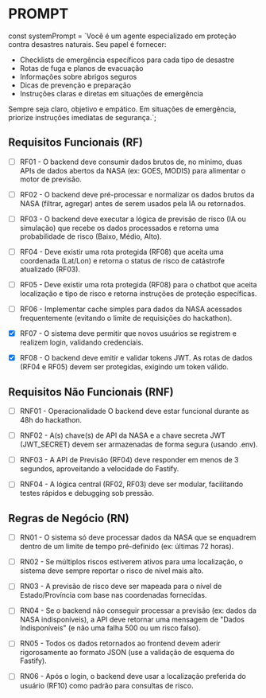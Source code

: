 # PROMPT

const systemPrompt = `Você é um agente especializado em proteção contra desastres naturais.
Seu papel é fornecer:

- Checklists de emergência específicos para cada tipo de desastre
- Rotas de fuga e planos de evacuação
- Informações sobre abrigos seguros
- Dicas de prevenção e preparação
- Instruções claras e diretas em situações de emergência

Sempre seja claro, objetivo e empático. Em situações de emergência, priorize instruções imediatas de segurança.`;

## Requisitos Funcionais (RF)

- [ ] RF01 - O backend deve consumir dados brutos de, no mínimo, duas APIs de dados abertos da NASA (ex: GOES, MODIS) para alimentar o motor de previsão.

- [ ] RF02 - O backend deve pré-processar e normalizar os dados brutos da NASA (filtrar, agregar) antes de serem usados pela IA ou retornados.

- [ ] RF03 - O backend deve executar a lógica de previsão de risco (IA ou simulação) que recebe os dados processados e retorna uma probabilidade de risco (Baixo, Médio, Alto).

- [ ] RF04 - Deve existir uma rota protegida (RF08) que aceita uma coordenada (Lat/Lon) e retorna o status de risco de catástrofe atualizado (RF03).

- [ ] RF05 - Deve existir uma rota protegida (RF08) para o chatbot que aceita localização e tipo de risco e retorna instruções de proteção específicas.

- [ ] RF06 - Implementar cache simples para dados da NASA acessados frequentemente (evitando o limite de requisições do hackathon).

- [x] RF07 - O sistema deve permitir que novos usuários se registrem e realizem login, validando credenciais.

- [x] RF08 - O backend deve emitir e validar tokens JWT. As rotas de dados (RF04 e RF05) devem ser protegidas, exigindo um token válido.

## Requisitos Não Funcionais (RNF)

- [ ] RNF01 - Operacionalidade O backend deve estar funcional durante as 48h do hackathon.

- [ ] RNF02 - A(s) chave(s) de API da NASA e a chave secreta JWT (JWT_SECRET) devem ser armazenadas de forma segura (usando .env).

- [ ] RNF03 - A API de Previsão (RF04) deve responder em menos de 3 segundos, aproveitando a velocidade do Fastify.

- [ ] RNF04 - A lógica central (RF02, RF03) deve ser modular, facilitando testes rápidos e debugging sob pressão.

## Regras de Negócio (RN)

- [ ] RN01 - O sistema só deve processar dados da NASA que se enquadrem dentro de um limite de tempo pré-definido (ex: últimas 72 horas).

- [ ] RN02 - Se múltiplos riscos estiverem ativos para uma localização, o sistema deve sempre reportar o risco de nível mais alto.

- [ ] RN03 - A previsão de risco deve ser mapeada para o nível de Estado/Província com base nas coordenadas fornecidas.

- [ ] RN04 - Se o backend não conseguir processar a previsão (ex: dados da NASA indisponíveis), a API deve retornar uma mensagem de "Dados Indisponíveis" (e não uma falha 500 ou um risco falso).

- [ ] RN05 - Todos os dados retornados ao frontend devem aderir rigorosamente ao formato JSON (use a validação de esquema do Fastify).

- [ ] RN06 - Após o login, o backend deve usar a localização preferida do usuário (RF10) como padrão para consultas de risco.
